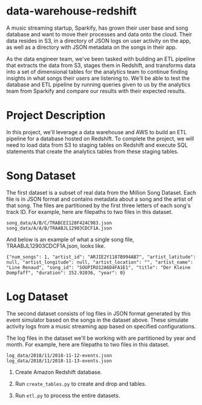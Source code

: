 # data-warehouse-redshift

A music streaming startup, Sparkify, has grown their user base and song database and want to move their processes and data onto the cloud. Their data resides in S3, in a directory of JSON logs on user activity on the app, as well as a directory with JSON metadata on the songs in their app.

As the data engineer team, we've been tasked with building an ETL pipeline that extracts the data from S3, stages them in Redshift, and transforms data into a set of dimensional tables for the analytics team to continue finding insights in what songs their users are listening to. We'll be able to test the database and ETL pipeline by running queries given to us by the analytics team from Sparkify and compare our results with their expected results.


# Project Description

In this project, we'll leverage a data warehouse and AWS to build an ETL pipeline for a database hosted on Redshift. To complete the project, we will need to load data from S3 to staging tables on Redshift and execute SQL statements that create the analytics tables from these staging tables.

# Song Dataset

The first dataset is a subset of real data from the Million Song Dataset. Each file is in JSON format and contains metadata about a song and the artist of that song. The files are partitioned by the first three letters of each song's track ID. For example, here are filepaths to two files in this dataset.

```
song_data/A/B/C/TRABCEI128F424C983.json
song_data/A/A/B/TRAABJL12903CDCF1A.json
```

And below is an example of what a single song file, TRAABJL12903CDCF1A.json, looks like.

`{"num_songs": 1, "artist_id": "ARJIE2Y1187B994AB7", "artist_latitude": null, "artist_longitude": null, "artist_location": "", "artist_name": "Line Renaud", "song_id": "SOUPIRU12A6D4FA1E1", "title": "Der Kleine Dompfaff", "duration": 152.92036, "year": 0}`

# Log Dataset

The second dataset consists of log files in JSON format generated by this event simulator based on the songs in the dataset above. These simulate activity logs from a music streaming app based on specified configurations.

The log files in the dataset we'll be working with are partitioned by year and month. For example, here are filepaths to two files in this dataset.

```
log_data/2018/11/2018-11-12-events.json
log_data/2018/11/2018-11-13-events.json
```

1. Create Amazon Redshift database.

2. Run `create_tables.py` to create and drop and tables.

3. Run `etl.py` to process the entire datasets.
